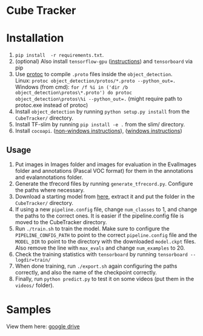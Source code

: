 # Cube Tracker  

# Installation
1. `pip install  -r requirements.txt`.
2. (optional) Also install `tensorflow-gpu` ([instructions](https://www.tensorflow.org/install/gpu)) and `tensorboard` via pip
3. Use [protoc](https://github.com/protocolbuffers/protobuf/releases) to compile `.proto` files inside the `object_detection`.  
Linux: `protoc object_detection/protos/*.proto --python_out=.`  
Windows (from cmd): `for /f %i in ('dir /b object_detection\protos\*.proto') do protoc object_detection\protos\%i --python_out=.` (might require path to protoc.exe instead of protoc)
4. Install `object_detection` by running `python setup.py install` from the `CubeTracker/` directory.
5. Install TF-slim by running `pip install -e .` from the slim/ directory.
6. Install `cocoapi`. ([non-windows instructions](https://github.com/cocodataset/cocoapi)), ([windows instructions](https://github.com/philferriere/cocoapi))

## Usage
1. Put images in Images folder and images for evaluation in the EvalImages folder and annotations (Pascal VOC format) for them in the annotations and evalannotations folder.
2. Generate the tfrecord files by running `generate_tfrecord.py`. Configure the paths where necessary.
3. Download a starting model from [here](https://github.com/tensorflow/models/blob/master/research/object_detection/g3doc/detection_model_zoo.md), extract it and put the folder in the `CubeTracker/` directory.
4. If using a new `pipeline.config` file, change `num_classes` to 1, and change the paths to the correct ones. It is easier if the pipeline.config file is moved to the CubeTracker directory.
5. Run `./train.sh` to train the model. Make sure to configure the `PIPELINE_CONFIG_PATH` to point to the correct `pipeline.config` file and the `MODEL_DIR` to point to the directory with the downloaded `model.ckpt` files. Also remove the line with `max_evals` and change `num_examples` to 20.
6. Check the training statistics with `tensorboard` by running `tensorboard --logdir=train/`
7. When done training, run `./export.sh` again configuring the paths correctly, and also the name of the checkpoint correctly.
8. Finally, run `python predict.py` to test it on some videos (put them in the `videos/` folder). 

# Samples
View them here: [google drive](https://drive.google.com/open?id=1MbbqhxA971yuk8MLRdDtXqKKvDo5kbgG)